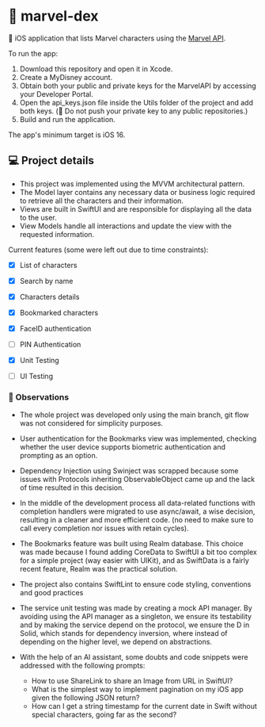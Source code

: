 # 🦸 marvel-dex 

📱 iOS application that lists Marvel characters using the [Marvel API](https://developer.marvel.com).

To run the app:
1. Download this repository and open it in Xcode.
2. Create a MyDisney account.
3. Obtain both your public and private keys for the MarvelAPI by accessing your Developer Portal.
4. Open the api_keys.json file inside the Utils folder of the project and add both keys.
(🚨 Do not push your private key to any public repositories.)
7. Build and run the application.


The app's minimum target is iOS 16.

## 💻 Project details


* This project was implemented using the MVVM architectural pattern.
* The Model layer contains any necessary data or business logic required to retrieve all the characters and their information.
* Views are built in SwiftUI and are responsible for displaying all the data to the user.
* View Models handle all interactions and update the view with the requested information.

Current features (some were left out due to time constraints):
- [x] List of characters
- [x] Search by name
- [x] Characters details
- [x] Bookmarked characters
- [x] FaceID authentication
- [ ] PIN Authentication
- [x] Unit Testing
- [ ] UI Testing


### 📝 Observations
* The whole project was developed only using the main branch, git flow was not considered for simplicity purposes.

* User authentication for the Bookmarks view was implemented, checking whether the user device supports biometric authentication and prompting as an option.

* Dependency Injection using Swinject was scrapped because some issues with Protocols inheriting ObservableObject came up and the lack of time resulted in this decision.

* In the middle of the development process all data-related functions with completion handlers were migrated to use async/await, a wise decision, resulting in a cleaner and more efficient code. (no need to make sure to call every completion nor issues with retain cycles).

* The Bookmarks feature was built using Realm database. This choice was made because I found adding CoreData to SwiftUI a bit too complex for a simple project (way easier with UIKit), and as SwiftData is a fairly recent feature, Realm was the practical solution.

* The project also contains SwiftLint to ensure code styling, conventions and good practices

* The service unit testing was made by creating a mock API manager. By avoiding using the API manager as a singleton, we ensure its testability and by making the service depend on the protocol, we ensure the D in Solid, which stands for dependency inversion, where instead of depending on the higher level, we depend on abstractions.

* With the help of an AI assistant, some doubts and code snippets were addressed with the following prompts:
  - How to use ShareLink to share an Image from URL in SwiftUI?
  - What is the simplest way to implement pagination on my iOS app given the following JSON return?
  - How can I get a string timestamp for the current date in Swift without special characters, going far as the second?





